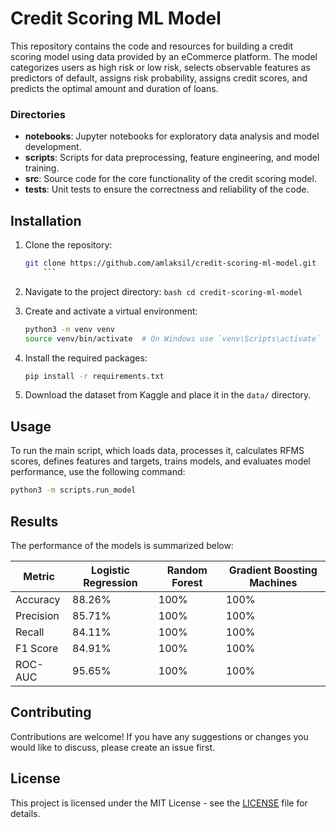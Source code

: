 # Credit Scoring ML Model

This repository contains the code and resources for building a credit scoring model using data provided by an eCommerce platform. The model categorizes users as high risk or low risk, selects observable features as predictors of default, assigns risk probability, assigns credit scores, and predicts the optimal amount and duration of loans.

### Directories
- **notebooks**: Jupyter notebooks for exploratory data analysis and model development.
- **scripts**: Scripts for data preprocessing, feature engineering, and model training.
- **src**: Source code for the core functionality of the credit scoring model.
- **tests**: Unit tests to ensure the correctness and reliability of the code.

## Installation

1. Clone the repository:
    ```bash
    git clone https://github.com/amlaksil/credit-scoring-ml-model.git
		```

2. Navigate to the project directory:
		```bash
		cd credit-scoring-ml-model
		```

3. Create and activate a virtual environment:
    ```bash
    python3 -m venv venv
    source venv/bin/activate  # On Windows use `venv\Scripts\activate`
    ```

4. Install the required packages:
    ```bash
    pip install -r requirements.txt
    ```

5. Download the dataset from Kaggle and place it in the `data/` directory.

## Usage

To run the main script, which loads data, processes it, calculates RFMS scores, defines features and targets, trains models, and evaluates model performance, use the following command:

```bash
python3 -m scripts.run_model
```

## Results

The performance of the models is summarized below:

| Metric    | Logistic Regression | Random Forest | Gradient Boosting Machines |
|-----------|---------------------|---------------|----------------------------|
| Accuracy  | 88.26%              | 100%          | 100%                       |
| Precision | 85.71%              | 100%          | 100%                       |
| Recall    | 84.11%              | 100%          | 100%                       |
| F1 Score  | 84.91%              | 100%          | 100%                       |
| ROC-AUC   | 95.65%              | 100%          | 100%                       |

## Contributing

Contributions are welcome! If you have any suggestions or changes you would like to discuss, please create an issue first.

## License

This project is licensed under the MIT License - see the [LICENSE](LICENSE) file for details.
